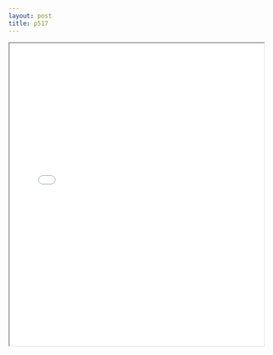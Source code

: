 ```yaml
---
layout: post
title: p517
---
```


<div class="pdf-container">
<iframe src="/ea/assets/pdfs/pub.n.ins/p517.pdf" height="600" width="100%" allowFullScreen="true"></iframe>
</div>

